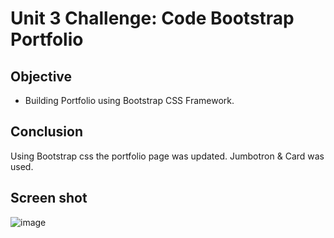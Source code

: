 # Unit 3 Challenge: Code Bootstrap Portfolio
## Objective 
 * Building Portfolio using Bootstrap CSS Framework.
 
## Conclusion

Using Bootstrap css the portfolio page was updated.
Jumbotron & Card was used.

## Screen shot

![image](https://user-images.githubusercontent.com/94565158/207306548-b6ae726f-b4f4-4c8e-b6d3-26ff230cc86f.png)
